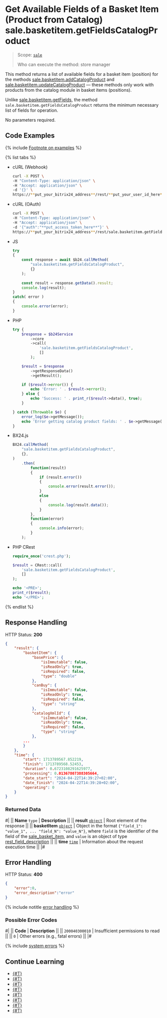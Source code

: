 # Get Available Fields of a Basket Item (Product from Catalog) sale.basketitem.getFieldsCatalogProduct

> Scope: [`sale`](../../scopes/permissions.md)
>
> Who can execute the method: store manager

This method returns a list of available fields for a basket item (position) for the methods [sale.basketitem.addCatalogProduct](./sale-basket-item-add-catalog-product.md) and [sale.basketitem.updateCatalogProduct](./sale-basket-item-update-catalog-product.md) — these methods only work with products from the catalog module in basket items (positions).

Unlike [sale.basketitem.getFields](./sale-basket-item-get-fields.md), the method `sale.basketitem.getFieldsCatalogProduct` returns the minimum necessary list of fields for operation.

No parameters required.

## Code Examples

{% include [Footnote on examples](../../../_includes/examples.md) %}

{% list tabs %}

- cURL (Webhook)

    ```bash
    curl -X POST \
    -H "Content-Type: application/json" \
    -H "Accept: application/json" \
    -d '{}' \
    https://**put_your_bitrix24_address**/rest/**put_your_user_id_here**/**put_your_webhook_here**/sale.basketitem.getFieldsCatalogProduct
    ```

- cURL (OAuth)

    ```bash
    curl -X POST \
    -H "Content-Type: application/json" \
    -H "Accept: application/json" \
    -d '{"auth":"**put_access_token_here**"}' \
    https://**put_your_bitrix24_address**/rest/sale.basketitem.getFieldsCatalogProduct
    ```

- JS

    ```js
    try
    {
    	const response = await $b24.callMethod(
    		"sale.basketitem.getFieldsCatalogProduct",
    		{}
    	);
    	
    	const result = response.getData().result;
    	console.log(result);
    }
    catch( error )
    {
    	console.error(error);
    }
    ```

- PHP

    ```php
    try {
        $response = $b24Service
            ->core
            ->call(
                'sale.basketitem.getFieldsCatalogProduct',
                []
            );
    
        $result = $response
            ->getResponseData()
            ->getResult();
    
        if ($result->error()) {
            echo 'Error: ' . $result->error();
        } else {
            echo 'Success: ' . print_r($result->data(), true);
        }
    
    } catch (Throwable $e) {
        error_log($e->getMessage());
        echo 'Error getting catalog product fields: ' . $e->getMessage();
    }
    ```

- BX24.js

    ```js
    BX24.callMethod(
        "sale.basketitem.getFieldsCatalogProduct",
        {},
    )
        .then(
            function(result)
            {
                if (result.error())
                {
                    console.error(result.error());
                }
                else
                {
                    console.log(result.data());
                }
            },
            function(error)
            {
                console.info(error);
            }
        );
    ```

- PHP CRest

    ```php
    require_once('crest.php');

    $result = CRest::call(
        'sale.basketitem.getFieldsCatalogProduct',
        []
    );

    echo '<PRE>';
    print_r($result);
    echo '</PRE>';
    ```

{% endlist %}

## Response Handling

HTTP Status: **200**

```json
{
    "result": {
        "basketItem": {
            "basePrice": {
                "isImmutable": false,
                "isReadOnly": true,
                "isRequired": false,
                "type": "double"
            },
            "canBuy": {
                "isImmutable": false,
                "isReadOnly": true,
                "isRequired": false,
                "type": "string"
            },
            "catalogXmlId": {
                "isImmutable": false,
                "isReadOnly": true,
                "isRequired": false,
                "type": "string"
            },
        ...
        }
    },
    "time": {
        "start": 1713789567.852219,
        "finish": 1713789568.52453,
        "duration": 0.6723108291625977,
        "processing": 0.01367807388305664,
        "date_start": "2024-04-22T14:39:27+02:00",
        "date_finish": "2024-04-22T14:39:28+02:00",
        "operating": 0
    }
}
```

### Returned Data

#|
|| **Name**
`type` | **Description** ||
|| **result**
[`object`](../../data-types.md) | Root element of the response ||
|| **basketItem**
[`object`](../data-types.md) | Object in the format `{"field_1": "value_1", ... "field_N": "value_N"}`, where `field` is the identifier of the field of the [sale_basket_item](../data-types.md), and `value` is an object of type [rest_field_description](../data-types.md#rest_field_description)
||
|| **time**
[`time`](../../data-types.md) | Information about the request execution time ||
|#

## Error Handling

HTTP Status: **400**

```json
{
    "error":0,
    "error_description":"error"
}
```

{% include notitle [error handling](../../../_includes/error-info.md) %}

### Possible Error Codes

#|
|| **Code** | **Description** ||
|| `200040300010` | Insufficient permissions to read || 
|| `0` | Other errors (e.g., fatal errors) || 
|#

{% include [system errors](../../../_includes/system-errors.md) %}

## Continue Learning

- [{#T}](./sale-basket-item-add.md)
- [{#T}](./sale-basket-item-update.md)
- [{#T}](./sale-basket-item-get.md)
- [{#T}](./sale-basket-item-list.md)
- [{#T}](./sale-basket-item-delete.md)
- [{#T}](./sale-basket-item-get-fields.md)
- [{#T}](./sale-basket-item-add-catalog-product.md)
- [{#T}](./sale-basket-item-update-catalog-product.md)
